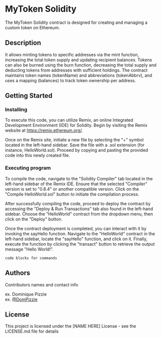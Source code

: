 # MyToken Solidity

The MyToken Solidity contract is designed for creating and managing a custom token on Ethereum.

## Description

It allows minting tokens to specific addresses via the mint function, increasing the total token supply and updating recipient balances. Tokens can also be burned using the burn function, decreasing the total supply and deducting tokens from addresses with sufficient holdings. The contract maintains token names (tokenName) and abbreviations (tokenAbbrv), and uses a mapping (balances) to track token ownership per address.

## Getting Started

### Installing

To execute this code, you can utilize Remix, an online Integrated Development Environment (IDE) for Solidity. Begin by visiting the Remix website at https://remix.ethereum.org/.

Once on the Remix site, initiate a new file by selecting the "+" symbol located in the left-hand sidebar. Save the file with a .sol extension (for instance, HelloWorld.sol). Proceed by copying and pasting the provided code into this newly created file.

### Executing program

To compile the code, navigate to the "Solidity Compiler" tab located in the left-hand sidebar of the Remix IDE. Ensure that the selected "Compiler" version is set to "0.8.4" or another compatible version. Click on the "Compile HelloWorld.sol" button to initiate the compilation process.

After successfully compiling the code, proceed to deploy the contract by accessing the "Deploy & Run Transactions" tab also found in the left-hand sidebar. Choose the "HelloWorld" contract from the dropdown menu, then click on the "Deploy" button.

Once the contract deployment is completed, you can interact with it by invoking the sayHello function. Navigate to the "HelloWorld" contract in the left-hand sidebar, locate the "sayHello" function, and click on it. Finally, execute the function by clicking the "transact" button to retrieve the output message "Hello World!".
```
code blocks for commands
```

## Authors

Contributors names and contact info

ex. Dominique Pizzie  
ex. [@DomPizzie](https://twitter.com/dompizzie)


## License

This project is licensed under the [NAME HERE] License - see the LICENSE.md file for details

